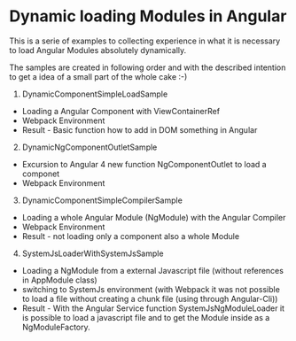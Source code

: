 # Dynamic loading Modules in Angular

This is a serie of examples to collecting experience in what it is necessary to load Angular Modules absolutely dynamically.

The samples are created in following order and with the described intention to get a idea of a small part of the whole cake :-)

1. DynamicComponentSimpleLoadSample
  * Loading a Angular Component with ViewContainerRef  
  * Webpack Environment
  * Result - Basic function how to add in DOM something in Angular
2. DynamicNgComponentOutletSample
  * Excursion to Angular 4 new function NgComponentOutlet to load a componet  
  * Webpack Environment
3. DynamicComponentSimpleCompilerSample
  * Loading a whole Angular Module (NgModule) with the Angular Compiler  
  * Webpack Environment
  * Result - not loading only a component also a whole Module
4. SystemJsLoaderWithSystemJsSample
  * Loading a NgModule from a external Javascript file (without references in AppModule class)  
  * switching to SystemJs environment (with Webpack it was not possible to load a file without creating a chunk file (using through Angular-Cli))  
  * Result - With the Angular Service function SystemJsNgModuleLoader it is possible to load a javascript file and to get the Module inside as a NgModuleFactory. 
  